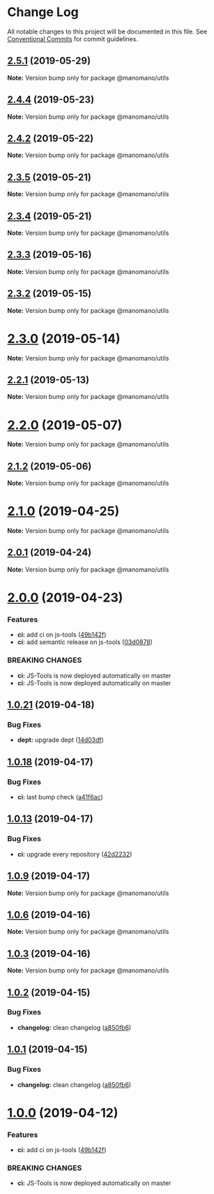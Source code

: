 # Change Log

All notable changes to this project will be documented in this file.
See [Conventional Commits](https://conventionalcommits.org) for commit guidelines.

## [2.5.1](https://github.com/manomanotech/js-tools/compare/v2.5.0...v2.5.1) (2019-05-29)

**Note:** Version bump only for package @manomano/utils





## [2.4.4](https://github.com/manomanotech/js-tools/compare/v2.4.3...v2.4.4) (2019-05-23)

**Note:** Version bump only for package @manomano/utils





## [2.4.2](https://github.com/manomanotech/js-tools/compare/v2.4.1...v2.4.2) (2019-05-22)

**Note:** Version bump only for package @manomano/utils





## [2.3.5](https://github.com/manomanotech/js-tools/compare/v2.3.4...v2.3.5) (2019-05-21)

**Note:** Version bump only for package @manomano/utils





## [2.3.4](https://github.com/manomanotech/js-tools/compare/v2.3.3...v2.3.4) (2019-05-21)

**Note:** Version bump only for package @manomano/utils





## [2.3.3](https://github.com/manomanotech/js-tools/compare/v2.3.2...v2.3.3) (2019-05-16)

**Note:** Version bump only for package @manomano/utils





## [2.3.2](https://github.com/manomanotech/js-tools/compare/v2.3.1...v2.3.2) (2019-05-15)

**Note:** Version bump only for package @manomano/utils





# [2.3.0](https://github.com/manomanotech/js-tools/compare/v2.2.1...v2.3.0) (2019-05-14)

**Note:** Version bump only for package @manomano/utils





## [2.2.1](https://github.com/manomanotech/js-tools/compare/v2.2.0...v2.2.1) (2019-05-13)

**Note:** Version bump only for package @manomano/utils





# [2.2.0](https://github.com/manomanotech/js-tools/compare/v2.1.2...v2.2.0) (2019-05-07)

**Note:** Version bump only for package @manomano/utils





## [2.1.2](https://github.com/manomanotech/js-tools/compare/v2.1.1...v2.1.2) (2019-05-06)

**Note:** Version bump only for package @manomano/utils





# [2.1.0](https://github.com/manomanotech/js-tools/compare/v2.0.1...v2.1.0) (2019-04-25)

**Note:** Version bump only for package @manomano/utils





## [2.0.1](https://github.com/manomanotech/js-tools/compare/v2.0.0...v2.0.1) (2019-04-24)

**Note:** Version bump only for package @manomano/utils





# [2.0.0](https://github.com/manomanotech/js-tools/compare/v0.0.25...v2.0.0) (2019-04-23)


### Features

* **ci:** add ci on js-tools ([49b142f](https://github.com/manomanotech/js-tools/commit/49b142f))
* **ci:** add semantic release on js-tools ([03d0878](https://github.com/manomanotech/js-tools/commit/03d0878))


### BREAKING CHANGES

* **ci:** JS-Tools is now deployed automatically on master
* **ci:** JS-Tools is now deployed automatically on master





## [1.0.21](https://github.com/manomanotech/js-tools/compare/v1.0.20...v1.0.21) (2019-04-18)


### Bug Fixes

* **dept:** upgrade dept ([14d03df](https://github.com/manomanotech/js-tools/commit/14d03df))





## [1.0.18](https://github.com/manomanotech/js-tools/compare/v1.0.17...v1.0.18) (2019-04-17)


### Bug Fixes

* **ci:** last bump check ([a41f6ac](https://github.com/manomanotech/js-tools/commit/a41f6ac))





## [1.0.13](https://github.com/manomanotech/js-tools/compare/v1.0.12...v1.0.13) (2019-04-17)

### Bug Fixes

- **ci:** upgrade every repository ([42d2232](https://github.com/manomanotech/js-tools/commit/42d2232))

## [1.0.9](https://github.com/manomanotech/js-tools/compare/v1.0.8...v1.0.9) (2019-04-17)

**Note:** Version bump only for package @manomano/utils

## [1.0.6](https://github.com/manomanotech/js-tools/compare/v1.0.5...v1.0.6) (2019-04-16)

**Note:** Version bump only for package @manomano/utils

## [1.0.3](https://github.com/manomanotech/js-tools/compare/v1.0.2...v1.0.3) (2019-04-16)

**Note:** Version bump only for package @manomano/utils

## [1.0.2](https://github.com/manomanotech/js-tools/compare/v1.0.0...v1.0.2) (2019-04-15)

### Bug Fixes

- **changelog:** clean changelog ([a850fb6](https://github.com/manomanotech/js-tools/commit/a850fb6))

## [1.0.1](https://github.com/manomanotech/js-tools/compare/v1.0.0...v1.0.1) (2019-04-15)

### Bug Fixes

- **changelog:** clean changelog ([a850fb6](https://github.com/manomanotech/js-tools/commit/a850fb6))

# [1.0.0](https://github.com/manomanotech/js-tools/compare/v0.0.25...v1.0.0) (2019-04-12)

### Features

- **ci:** add ci on js-tools ([49b142f](https://github.com/manomanotech/js-tools/commit/49b142f))

### BREAKING CHANGES

- **ci:** JS-Tools is now deployed automatically on master
